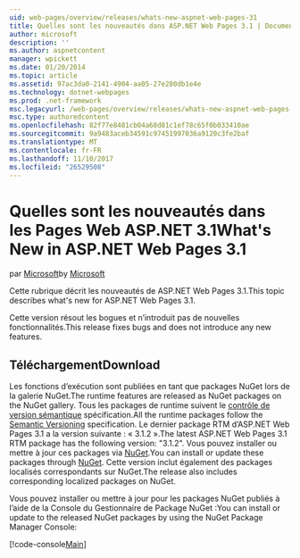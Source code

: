 ```yaml
---
uid: web-pages/overview/releases/whats-new-aspnet-web-pages-31
title: Quelles sont les nouveautés dans ASP.NET Web Pages 3.1 | Documents Microsoft
author: microsoft
description: ''
ms.author: aspnetcontent
manager: wpickett
ms.date: 01/20/2014
ms.topic: article
ms.assetid: 97ac3da0-2141-4904-aa05-27e280db1e4e
ms.technology: dotnet-webpages
ms.prod: .net-framework
msc.legacyurl: /web-pages/overview/releases/whats-new-aspnet-web-pages-31
msc.type: authoredcontent
ms.openlocfilehash: 82f77e8481cb04a68d81c1ef78c65f0b033410ae
ms.sourcegitcommit: 9a9483aceb34591c97451997036a9120c3fe2baf
ms.translationtype: MT
ms.contentlocale: fr-FR
ms.lasthandoff: 11/10/2017
ms.locfileid: "26529508"
---
```

<a name="whats-new-in-aspnet-web-pages-31"></a><span data-ttu-id="5ea07-102">Quelles sont les nouveautés dans les Pages Web ASP.NET 3.1</span><span class="sxs-lookup"><span data-stu-id="5ea07-102">What's New in ASP.NET Web Pages 3.1</span></span>
====================
<span data-ttu-id="5ea07-103">par [Microsoft](https://github.com/microsoft)</span><span class="sxs-lookup"><span data-stu-id="5ea07-103">by [Microsoft](https://github.com/microsoft)</span></span>

<span data-ttu-id="5ea07-104">Cette rubrique décrit les nouveautés de ASP.NET Web Pages 3.1.</span><span class="sxs-lookup"><span data-stu-id="5ea07-104">This topic describes what's new for ASP.NET Web Pages 3.1.</span></span>

<span data-ttu-id="5ea07-105">Cette version résout les bogues et n’introduit pas de nouvelles fonctionnalités.</span><span class="sxs-lookup"><span data-stu-id="5ea07-105">This release fixes bugs and does not introduce any new features.</span></span>

<a id="download"></a>
## <a name="download"></a><span data-ttu-id="5ea07-106">Téléchargement</span><span class="sxs-lookup"><span data-stu-id="5ea07-106">Download</span></span>

<span data-ttu-id="5ea07-107">Les fonctions d’exécution sont publiées en tant que packages NuGet lors de la galerie NuGet.</span><span class="sxs-lookup"><span data-stu-id="5ea07-107">The runtime features are released as NuGet packages on the NuGet gallery.</span></span> <span data-ttu-id="5ea07-108">Tous les packages de runtime suivent le [contrôle de version sémantique](http://semver.org/) spécification.</span><span class="sxs-lookup"><span data-stu-id="5ea07-108">All the runtime packages follow the [Semantic Versioning](http://semver.org/) specification.</span></span> <span data-ttu-id="5ea07-109">Le dernier package RTM d’ASP.NET Web Pages 3.1 a la version suivante : « 3.1.2 ».</span><span class="sxs-lookup"><span data-stu-id="5ea07-109">The latest ASP.NET Web Pages 3.1 RTM package has the following version: "3.1.2".</span></span> <span data-ttu-id="5ea07-110">Vous pouvez installer ou mettre à jour ces packages via [NuGet](http://www.nuget.org/packages/Microsoft.AspNet.WebPages/).</span><span class="sxs-lookup"><span data-stu-id="5ea07-110">You can install or update these packages through [NuGet](http://www.nuget.org/packages/Microsoft.AspNet.WebPages/).</span></span> <span data-ttu-id="5ea07-111">Cette version inclut également des packages localisés correspondants sur NuGet.</span><span class="sxs-lookup"><span data-stu-id="5ea07-111">The release also includes corresponding localized packages on NuGet.</span></span>

<span data-ttu-id="5ea07-112">Vous pouvez installer ou mettre à jour pour les packages NuGet publiés à l’aide de la Console du Gestionnaire de Package NuGet :</span><span class="sxs-lookup"><span data-stu-id="5ea07-112">You can install or update to the released NuGet packages by using the NuGet Package Manager Console:</span></span>

[!code-console[Main](whats-new-aspnet-web-pages-31/samples/sample1.cmd)]

